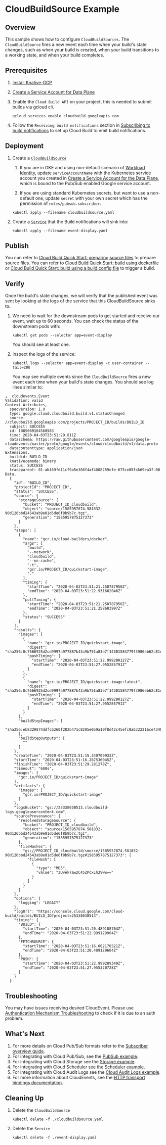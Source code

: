 # CloudBuildSource Example

## Overview

This sample shows how to configure `CloudBuildSources`. The `CloudBuildSource`
fires a new event each time when your build's state changes, such as when your
build is created, when your build transitions to a working state, and when your
build completes.

## Prerequisites

1. [Install Knative-GCP](../../install/install-knative-gcp.md)

1. [Create a Service Account for Data Plane](../../install/dataplane-service-account.md)

1. Enable the `Cloud Build API` on your project, this is needed to submit builds
   via gcloud cli.

   ```shell
   gcloud services enable cloudbuild.googleapis.com
   ```

1. Follow the `Receiving build notifications` section in
   [Subscribing to build notifications](https:/cloud.google.com/cloud-build/docs/subscribe-build-notifications#receiving_build_notifications)
   to set up Cloud Build to emit build notifications.

## Deployment

1. Create a [`CloudBuildSource`](cloudbuildsource.yaml)

   1. If you are in GKE and using non-default scenario of
      [Workload Identity](https://cloud.google.com/kubernetes-engine/docs/how-to/workload-identity),
      update `serviceAccountName` with the Kubernetes service account you
      created in
      [Create a Service Account for the Data Plane](../../install/dataplane-service-account.md),
      which is bound to the Pub/Sub enabled Google service account.

   1. If you are using standard Kubernetes secrets, but want to use a
      non-default one, update `secret` with your own secret which has the
      permission of `roles/pubsub.subscriber`.

   ```shell
   kubectl apply --filename cloudbuildsource.yaml
   ```

1. Create a [`Service`](event-display.yaml) that the Build notifications will
   sink into:

   ```shell
   kubectl apply --filename event-display.yaml
   ```

## Publish

You can refer to
[Cloud Build Quick Start: preparing source files](https://cloud.google.com/cloud-build/docs/quickstart-build#preparing_source_files)
to prepare source files. You can refer to
[Cloud Build Quick Start: build using dockerfile](https://cloud.google.com/cloud-build/docs/quickstart-build#build_using_dockerfile)
or
[Cloud Build Quick Start: build using a build config file](https://cloud.google.com/cloud-build/docs/quickstart-build#build_using_a_build_config_file)
to trigger a build.

## Verify

Once the build's state changes, we will verify that the published event was sent
by looking at the logs of the service that this CloudBuildSource sinks to.

1. We need to wait for the downstream pods to get started and receive our event,
   wait up to 60 seconds. You can check the status of the downstream pods with:

   ```shell
   kubectl get pods --selector app=event-display
   ```

   You should see at least one.

1. Inspect the logs of the service:

   ```shell
   kubectl logs --selector app=event-display -c user-container --tail=200
   ```

   You may see multiple events since the `CloudBuildSource` fires a new event
   each time when your build's state changes. You should see log lines similar
   to:

```shell
☁️  cloudevents.Event
Validation: valid
Context Attributes,
  specversion: 1.0
  type: google.cloud.cloudbuild.build.v1.statusChanged
  source: //cloudbuild.googleapis.com/projects/PROJECT_ID/builds/BUILD_ID
  subject: SUCCESS
  id: 1085069104560583
  time: 2020-04-03T23:51:29.811Z
  dataschema: https://raw.githubusercontent.com/googleapis/google-cloudevents/master/proto/google/events/cloud/cloudbuild/v1/data.proto
  datacontenttype: application/json
Extensions,
  buildid: BUILD_ID
  knativecemode: binary
  status: SUCCESS
  traceparent: 01-ab169fd11cf9a5e308f4af4808259efe-675ce05f4k69ea3f-00
Data,
  {
    "id": "BUILD_ID",
    "projectId": "PROJECT_ID",
    "status": "SUCCESS",
    "source": {
      "storageSource": {
        "bucket": "PROJECT_ID_cloudbuild",
        "object": "source/1585957874.581832-90d126bbd24543ab9e01d5de6f8b9b7c.tgz",
        "generation": "1585957875127373"
      }
    },
    "steps": [
      {
        "name": "gcr.io/cloud-builders/docker",
        "args": [
          "build",
          "--network",
          "cloudbuild",
          "--no-cache",
          "-t",
          "gcr.io/PROJECT_ID/quickstart-image",
          "."
        ],
        "timing": {
          "startTime": "2020-04-03T23:51:21.250787950Z",
          "endTime": "2020-04-03T23:51:22.931602046Z"
        },
        "pullTiming": {
          "startTime": "2020-04-03T23:51:21.250787950Z",
          "endTime": "2020-04-03T23:51:21.258683997Z"
        },
        "status": "SUCCESS"
      }
    ],
    "results": {
      "images": [
        {
          "name": "gcr.io/PROJECT_ID/quickstart-image",
          "digest": "sha256:0c7566925d2cd9997a977887b43a9b751a83e7f14301584779f3986eb62c81c6",
          "pushTiming": {
            "startTime": "2020-04-03T23:51:22.999290127Z",
            "endTime": "2020-04-03T23:51:27.955285791Z"
          }
        },
        {
          "name": "gcr.io/PROJECT_ID/quickstart-image:latest",
          "digest": "sha256:0c7566925d2cd9997a977887b43a9b751a83e7f14301584779f3986eb62c81c6",
          "pushTiming": {
            "startTime": "2020-04-03T23:51:22.999290127Z",
            "endTime": "2020-04-03T23:51:27.955285791Z"
          }
        }
      ],
      "buildStepImages": [
        "sha256:eb8329874ddfcb260f282b471c8205e0b9a10f8d42c45efc8ab32221bce43402"
      ],
      "buildStepOutputs": [
        ""
      ]
    },
    "createTime": "2020-04-03T23:51:15.340709933Z",
    "startTime": "2020-04-03T23:51:16.287536045Z",
    "finishTime": "2020-04-03T23:51:29.281278Z",
    "timeout": "600s",
    "images": [
      "gcr.io/PROJECT_ID/quickstart-image"
    ],
    "artifacts": {
      "images": [
        "gcr.io/PROJECT_ID/quickstart-image"
      ]
    },
    "logsBucket": "gs://25338030513.cloudbuild-logs.googleusercontent.com",
    "sourceProvenance": {
      "resolvedStorageSource": {
        "bucket": "PROJECT_ID_cloudbuild",
        "object": "source/1585957874.581832-90d126bbd24543ab9e01d5de6f8b9b7c.tgz",
        "generation": "1585957875127373"
      },
      "fileHashes": {
        "gs://PROJECT_ID_cloudbuild/source/1585957874.581832-90d126bbd24543ab9e01d5de6f8b9b7c.tgz#1585957875127373": {
          "fileHash": [
            {
              "type": "MD5",
              "value": "ZUvek7aw2C45ZPcxLh2Vww=="
            }
          ]
        }
      }
    },
    "options": {
      "logging": "LEGACY"
    },
    "logUrl": "https://console.cloud.google.com/cloud-build/builds/BUILD_ID?project=25338030513",
    "timing": {
      "BUILD": {
        "startTime": "2020-04-03T23:51:20.489188704Z",
        "endTime": "2020-04-03T23:51:22.999129904Z"
      },
      "FETCHSOURCE": {
        "startTime": "2020-04-03T23:51:16.602170521Z",
        "endTime": "2020-04-03T23:51:20.489129604Z"
      },
      "PUSH": {
        "startTime": "2020-04-03T23:51:22.999289349Z",
        "endTime": "2020-04-03T23:51:27.955320728Z"
      }
    }
  }

```

## Troubleshooting

You may have issues receiving desired CloudEvent. Please use
[Authentication Mechanism Troubleshooting](../../how-to/authentication-mechanism-troubleshooting.md)
to check if it is due to an auth problem.

## What's Next

1. For more details on Cloud Pub/Sub formats refer to the
   [Subscriber overview guide](https://cloud.google.com/pubsub/docs/subscriber).
1. For integrating with Cloud Pub/Sub, see the
   [PubSub example](../../examples/cloudpubsubsource/README.md).
1. For integrating with Cloud Storage see the
   [Storage example](../../examples/cloudstoragesource/README.md).
1. For integrating with Cloud Scheduler see the
   [Scheduler example](../../examples/cloudschedulersource/README.md).
1. For integrating with Cloud Audit Logs see the
   [Cloud Audit Logs example](../../examples/cloudauditlogssource/README.md).
1. For more information about CloudEvents, see the
   [HTTP transport bindings documentation](https://github.com/cloudevents/spec).

## Cleaning Up

1. Delete the `CloudBuildSource`

   ```shell
   kubectl delete -f ./cloudbuildsource.yaml
   ```

1. Delete the `Service`

   ```shell
   kubectl delete -f ./event-display.yaml
   ```
